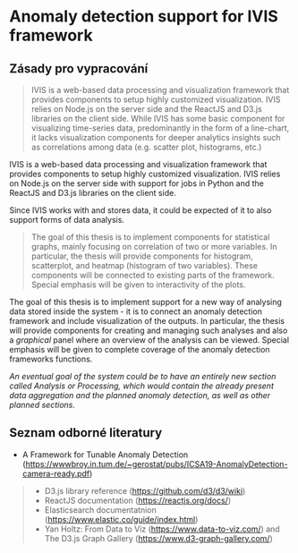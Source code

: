 # Anomaly detection support for IVIS framework

## Zásady pro vypracování

> IVIS is a web-based data processing and visualization framework that provides components to setup highly customized visualization. IVIS relies on Node.js on the server side and the ReactJS and D3.js libraries on the client side. While IVIS has some basic component for visualizing time-series data, predominantly in the form of a line-chart, it lacks visualization components for deeper analytics insights such as correlations among data (e.g. scatter plot, histograms, etc.)

IVIS is a web-based data processing and visualization framework that provides components to setup highly customized visualization. IVIS relies on Node.js on the server side with support for jobs in Python and the ReactJS and D3.js libraries on the client side.

Since IVIS works with and stores data, it could be expected of it to also support forms of data analysis.

> The goal of this thesis is to implement components for statistical graphs, mainly focusing on correlation of two or more variables. In particular, the thesis will provide components for histogram, scatterplot, and heatmap (histogram of two variables). These components will be connected to existing parts of the framework. Special emphasis will be given to interactivity of the plots.

The goal of this thesis is to implement support for a new way of analysing data stored inside the system - it is to connect an anomaly detection framework and include visualization of the outputs. In particular, the thesis will provide components for creating and managing such analyses and also a *graphical* panel where an overview of the analysis can be viewed. Special emphasis will be given to complete coverage of the anomaly detection frameworks functions.

*An eventual goal of the system could be to have an entirely new section called Analysis or Processing, which would contain the already present data aggregation and the planned anomaly detection, as well as other planned sections.*

## Seznam odborné literatury

- A Framework for Tunable Anomaly Detection (https://wwwbroy.in.tum.de/~gerostat/pubs/ICSA19-AnomalyDetection-camera-ready.pdf)

>- D3.js library reference (https://github.com/d3/d3/wiki)
>- ReactJS documentation (https://reactjs.org/docs/)
>- Elasticsearch documentatnion (https://www.elastic.co/guide/index.html)
>- Yan Holtz: From Data to Viz (https://www.data-to-viz.com/) and The D3.js Graph Gallery (https://www.d3-graph-gallery.com/)